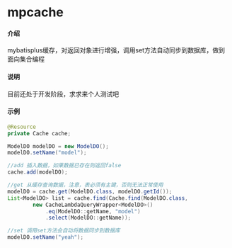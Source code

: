 # mpcache

#### 介绍
mybatisplus缓存，对返回对象进行增强，调用set方法自动同步到数据库，做到面向集合编程

#### 说明
目前还处于开发阶段，求求来个人测试吧

#### 示例
```java
@Resource
private Cache cache;

ModelDO modelDO = new ModelDO();
modelDO.setName("model");

//add 插入数据，如果数据已存在则返回false
cache.add(modelDO);

//get 从缓存查询数据，注意，表必须有主键，否则无法正常使用
modelDO = cache.get(ModelDO.class, modelDO.getId());
List<ModelDO> list = cache.find(Cache.find(ModelDO.class,
        new CacheLambdaQueryWrapper<ModelDO>()
            .eq(ModelDO::getName, "model")
            .select(ModelDO::getName));

//set 调用set方法会自动将数据同步到数据库
modelDO.setName("yeah");
```